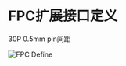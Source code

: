 # FPC扩展接口定义

30P 0.5mm pin间距

![FPC Define][5]

 [5]: https://tttemp.oss-cn-shanghai.aliyuncs.com/r86s-site/fpc-pin%20-ccc.jpeg